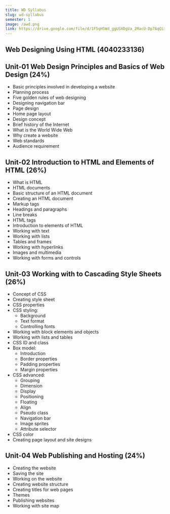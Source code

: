 ```yaml
---
title: WD Syllabus
slug: wd-syllabus
semester: 1
image: /awd.png
link: https://drive.google.com/file/d/1F5qH5Wd_ggUSXDgVa_2MacU-Dp7AqQii/view?usp=sharing
---
```


## Web Designing Using HTML (4040233136)

## Unit-01 Web Design Principles and Basics of Web Design (24%)

- Basic principles involved in developing a website
- Planning process
- Five golden rules of web designing
- Designing navigation bar
- Page design
- Home page layout
- Design concept
- Brief history of the Internet
- What is the World Wide Web
- Why create a website
- Web standards
- Audience requirement

## Unit-02 Introduction to HTML and Elements of HTML (26%)

- What is HTML
- HTML documents
- Basic structure of an HTML document
- Creating an HTML document
- Markup tags
- Headings and paragraphs
- Line breaks
- HTML tags
- Introduction to elements of HTML
- Working with text
- Working with lists
- Tables and frames
- Working with hyperlinks
- Images and multimedia
- Working with forms and controls

## Unit-03 Working with to Cascading Style Sheets (26%)

- Concept of CSS
- Creating style sheet
- CSS properties
- CSS styling:
  - Background
  - Text format
  - Controlling fonts
- Working with block elements and objects
- Working with lists and tables
- CSS ID and class
- Box model:
  - Introduction
  - Border properties
  - Padding properties
  - Margin properties
- CSS advanced:
  - Grouping
  - Dimension
  - Display
  - Positioning
  - Floating
  - Align
  - Pseudo class
  - Navigation bar
  - Image sprites
  - Attribute selector
- CSS color
- Creating page layout and site designs

## Unit-04 Web Publishing and Hosting (24%)

- Creating the website
- Saving the site
- Working on the website
- Creating website structure
- Creating titles for web pages
- Themes
- Publishing websites
- Working with site map
